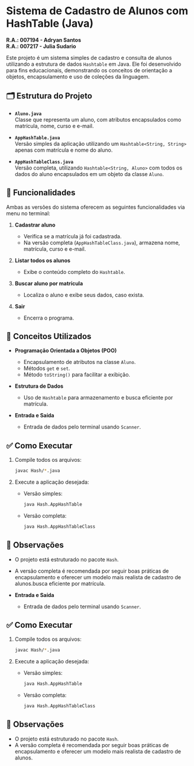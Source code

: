 # Sistema de Cadastro de Alunos com HashTable (Java)

**R.A.: 007194 - Adryan Santos**  
**R.A.: 007217 - Julia Sudario**

Este projeto é um sistema simples de cadastro e consulta de alunos utilizando a estrutura de dados `Hashtable` em Java. Ele foi desenvolvido para fins educacionais, demonstrando os conceitos de orientação a objetos, encapsulamento e uso de coleções da linguagem.

## 🗂 Estrutura do Projeto

- **`Aluno.java`**  
  Classe que representa um aluno, com atributos encapsulados como matrícula, nome, curso e e-mail.

- **`AppHashTable.java`**  
  Versão simples da aplicação utilizando um `Hashtable<String, String>` apenas com matrícula e nome do aluno.

- **`AppHashTableClass.java`**  
  Versão completa, utilizando `Hashtable<String, Aluno>` com todos os dados do aluno encapsulados em um objeto da classe `Aluno`.

## 🚀 Funcionalidades

Ambas as versões do sistema oferecem as seguintes funcionalidades via menu no terminal:

1. **Cadastrar aluno**  
   - Verifica se a matrícula já foi cadastrada.
   - Na versão completa (`AppHashTableClass.java`), armazena nome, matrícula, curso e e-mail.

2. **Listar todos os alunos**
   - Exibe o conteúdo completo do `Hashtable`.

3. **Buscar aluno por matrícula**
   - Localiza o aluno e exibe seus dados, caso exista.

4. **Sair**
   - Encerra o programa.

## 🧠 Conceitos Utilizados

- **Programação Orientada a Objetos (POO)**
  - Encapsulamento de atributos na classe `Aluno`.
  - Métodos `get` e `set`.
  - Método `toString()` para facilitar a exibição.

- **Estrutura de Dados**
  - Uso de `Hashtable` para armazenamento e busca eficiente por matrícula.

- **Entrada e Saída**
  - Entrada de dados pelo terminal usando `Scanner`.

## ✅ Como Executar

1. Compile todos os arquivos:
   ```bash
   javac Hash/*.java
   ```

2. Execute a aplicação desejada:

   - Versão simples:
     ```bash
     java Hash.AppHashTable
     ```

   - Versão completa:
     ```bash
     java Hash.AppHashTableClass
     ```

## 📌 Observações

- O projeto está estruturado no pacote `Hash`.
- A versão completa é recomendada por seguir boas práticas de encapsulamento e oferecer um modelo mais realista de cadastro de alunos.busca eficiente por matrícula.

- **Entrada e Saída**
  - Entrada de dados pelo terminal usando `Scanner`.

## ✅ Como Executar

1. Compile todos os arquivos:
   ```bash
   javac Hash/*.java
   ```

2. Execute a aplicação desejada:

   - Versão simples:
     ```bash
     java Hash.AppHashTable
     ```

   - Versão completa:
     ```bash
     java Hash.AppHashTableClass
     ```

## 📌 Observações

- O projeto está estruturado no pacote `Hash`.
- A versão completa é recomendada por seguir boas práticas de encapsulamento e oferecer um modelo mais realista de cadastro de alunos.
